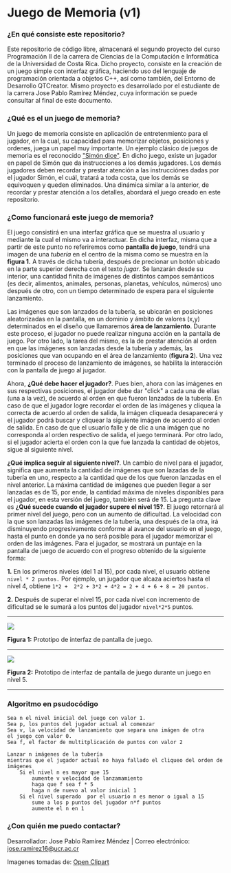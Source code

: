 # Juego de Memoria (v1)

### ¿En qué consiste este repositorio?
Este repositorio de código libre, almacenará el segundo proyecto del curso Programación II de la carrera de Ciencias de la Computación e Informática de la Universidad de Costa Rica. Dicho proyecto, consiste en la creación de un juego simple con interfaz gráfica, haciendo uso del lenguaje de programación orientada a objetos C++, así como también, del Entorno de Desarrollo QTCreator. Mismo proyecto es desarrollado por el estudiante de la carrera Jose Pablo Ramírez Méndez, cuya información se puede consultar al final de este documento.

### ¿Qué es el un juego de memoria? 
Un juego de memoria consiste en aplicación de entretenmiento para el jugador, en la cual, su capacidad para memorizar objetos, posiciones y ordenes, juega un papel muy importante. Un ejemplo clásico de juegos de memoria es el reconocido ["Simón dice"](https://es.wikipedia.org/wiki/Sim%C3%B3n_dice). En dicho juego, existe un jugador en papel de Simón que da instrucciones a los demás jugadores. Los demás jugadores deben recordar y prestar atención a las instrucciónes dadas por el jugador Simón, el cuál, tratará a toda costa, que los demás se equivoquen y queden eliminados. Una dinámica similar a la anterior, de recordar y prestar atención a los detalles, abordará el juego creado en este repositorio.

### ¿Como funcionará este juego de memoria?
El juego consistirá en una interfaz gráfica que se muestra al usuario y mediante la cual el mismo va a interactuar. En dicha interfaz, misma que a partir de este punto no referiremos como **pantalla de juego**, tendrá una imagen de una *tubería* en el centro de la misma como se muestra en la **figura 1.** A través de dicha tubería, después de precionar un botón ubicado en la parte superior derecha con el texto *jugar*. Se lanzarán desde su interior, una cantidad finita de imágenes de distintos campos semánticos (es decir, alimentos, animales, personas, planetas, vehículos, números) uno después de otro, con un tiempo determinado de espera para el siguiente lanzamiento.

Las imágenes que son lanzados de la tubería, se ubicarán en posiciones aleatorizadas en la pantalla, en un dominio y ámbito de valores (x,y) determinados en el diseño que llamaremos **área de lanzamiento**. Durante este proceso, el jugador no puede realizar ninguna acción en la pantalla de juego. Por otro lado, la tarea del mismo, es la de prestar atención al orden en que las imágenes son lanzadas desde la tubería y además, las posiciones que van ocupando en el área de lanzamiento (**figura 2**). Una vez terminado el proceso de lanzamiento de imágenes, se habilita la interacción con la pantalla de juego al jugador. 

Ahora, **¿Qué debe hacer el jugador?**. Pues bien, ahora con las imágenes en sus respectivas posiciones, el jugador debe dar "click" a cada una de ellas (una a la vez), de acuerdo al orden en que fueron lanzadas de la tubería. En caso de que el jugador logre recordar el orden de las imágenes y cliquea la correcta de acuerdo al orden de salida, la imágen cliqueada desaparecerá y el jugador podrá buscar y cliquear la siguiente imágen de acuerdo al orden de salida. En caso de que el usuario falle y de clic a una imágen que no corresponda al orden respectivo de salida, el juego terminará. Por otro lado, si el jugador acierta el orden con la que fue lanzada la cantidad de objetos, sigue al siguiente nivel.

**¿Qué implica seguir al siguiente nivel?**. Un cambio de nivel para el jugador, significa que aumenta la cantidad de imágenes que son lazadas de la tubería en uno, respecto a la cantidad que de los que fueron lanzadas en el nivel anterior. La máxima cantidad de imágenes que pueden llegar a ser lanzadas es de 15, por ende, la cantidad máxima de niveles disponibles para el jugador, en esta versión del juego, también será de 15. La pregunta clave es **¿Qué sucede cuando el jugador supere el nivel 15?**. El juego retornará al primer nivel del juego, pero con un aumento de dificultad. La velocidad con la que son lanzadas las imágenes de la tubería, una después de la otra, irá disminuyendo progresivamente conforme al avance del usuario en el juego, hasta el punto en donde ya no será posible para el jugador memorizar el orden de las imágenes. Para el jugador, se mostrará un puntaje en la pantalla de juego de acuerdo con el progreso obtenido de la siguiente forma:

**1.** En los primeros niveles (del 1 al 15), por cada nivel, el usuario obtiene `nivel * 2 puntos.` Por ejemplo, un jugador que alcaza aciertos hasta el nivel 4, obtiene `1*2 +  2*2 + 3*2 + 4*2 = 2 + 4 + 6 + 8 = 20 puntos.` 

**2.** Después de superar el nivel 15, por cada nivel con incremento de dificultad se le sumará a los puntos del jugador `nivel*2*5` puntos.

---
![](https://i.imgur.com/VhLJxkp.png)

**Figura 1:** Prototipo de interfaz de pantalla de juego.

---
![](https://i.imgur.com/YuzXuXD.png)

**Figura 2:** Prototipo de interfaz de pantalla de juego durante un juego en nivel 5.

---

### Algoritmo en psudocódigo

    Sea n el nivel inicial del juego con valor 1.
    Sea p, los puntos del jugador actual al comenzar 
    Sea v, la velocidad de lanzamiento que separa una imágen de otra
    el juego con valor 0.
    Sea f, el factor de multitplicación de puntos con valor 2 
    
    Lanzar n imágenes de la tubería
    mientras que el jugador actual no haya fallado el cliqueo del orden de imágenes
        Si el nivel n es mayor que 15
            aumente v velocidad de lanzamamiento
            haga que f sea f * 5
            haga n de nuevo al valor inicial 1
        Si el nivel superado  por el usuario n es menor o igual a 15
            sume a los p puntos del jugador n*f puntos
            aumente el n en 1
            
### ¿Con quién me puedo contactar?
Desarrollador: Jose Pablo Ramírez Méndez | Correo electrónico: jose.ramirez16@ucr.ac.cr

Imagenes tomadas de: [Open Clipart](https://openclipart.org/)
